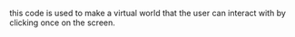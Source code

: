 this code is used to make a virtual world that the user can interact with by clicking once on the 
screen.
